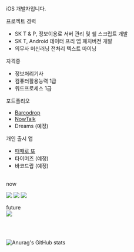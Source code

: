 iOS 개발자입니다.

프로젝트 경력

- SK T & P, 정보이용료 서버 관리 및 쉘 스크립트 개발
- SK T, Android 데이터 프리 앱 패치버전 개발
- 의무사 머신러닝 전처리 텍스트 마이닝


자격증

- 정보처리기사
- 컴퓨터활용능력 1급
- 워드프로세스 1급


포트폴리오

- [Barcodrop](https://github.com/Zer95/iOS-PROJECT-Barcodrop)
- [NowTalk](https://github.com/Zer95/iOS-PROJECT-NowTalk)
- Dreams (예정)


개인 출시 앱

- [때때로 또](https://github.com/Zer95/iOS-PROJECT-sometimesLotto)
- 타이머즈 (예정)
- 바코드랍 (예정)


<br>
now
<br>

<img src="https://img.shields.io/badge/Android-3DDC84?style=flat-square&logo=Android&logoColor=white"/>  <img src="https://img.shields.io/badge/Swift-FA7343?style=flat-square&logo=Swift&logoColor=white"/> <img src="https://img.shields.io/badge/Linux-FCC624?style=flat-square&logo=Linux&logoColor=white"/>


future 
<br>
<img src="https://img.shields.io/badge/Flutter-02569B?style=flat-square&logo=Flutter&logoColor=white"/>

<br>
<br>

![Anurag's GitHub stats](https://github-readme-stats.vercel.app/api?username=Zer95&show_icons=true&theme=dracula)

